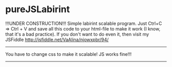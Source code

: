 # pureJSLabirint
!!!UNDER CONSTRUCTION!!!
Simple labirint scalable program. Just Ctrl+C => Ctrl + V and save all this code to your html-file to make it work (I know, that it's a bad practice). If you don't want to do even it, then visit my JSFiddle http://jsfiddle.net/VaAlina/njowxpbr/94/

****************************************
You have to change css to make it scalable! JS works fine!!!
****************************************
